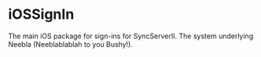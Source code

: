 # iOSSignIn

The main iOS package for sign-ins for SyncServerII. The system underlying Neebla (Neeblablablah to you Bushy!).
